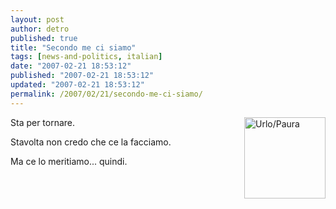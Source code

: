 ```yaml
---
layout: post
author: detro
published: true
title: "Secondo me ci siamo"
tags: [news-and-politics, italian]
date: "2007-02-21 18:53:12"
published: "2007-02-21 18:53:12"
updated: "2007-02-21 18:53:12"
permalink: /2007/02/21/secondo-me-ci-siamo/
---
```


<img src="http://www.benessere.com/psicologia/images/urlo.jpg" alt="Urlo/Paura" align="right" width="130" />
Sta per tornare.

Stavolta non credo che ce la facciamo.

Ma ce lo meritiamo... quindi.
